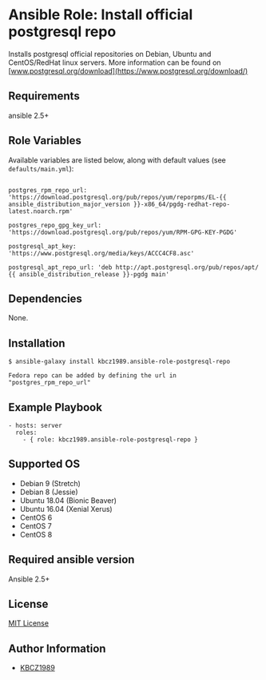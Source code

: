 # Ansible Role: Install official postgresql repo

Installs postgresql official repositories on Debian, Ubuntu and CentOS/RedHat linux servers. More information can be found on [www.postgresql.org/download](https://www.postgresql.org/download/)

## Requirements

ansible 2.5+

## Role Variables

Available variables are listed below, along with default values (see `defaults/main.yml`):

```

postgres_rpm_repo_url: 'https://download.postgresql.org/pub/repos/yum/reporpms/EL-{{ ansible_distribution_major_version }}-x86_64/pgdg-redhat-repo-latest.noarch.rpm'

postgres_repo_gpg_key_url: 'https://download.postgresql.org/pub/repos/yum/RPM-GPG-KEY-PGDG'

postgresql_apt_key: 'https://www.postgresql.org/media/keys/ACCC4CF8.asc'

postgresql_apt_repo_url: 'deb http://apt.postgresql.org/pub/repos/apt/ {{ ansible_distribution_release }}-pgdg main'

```

## Dependencies

None.

## Installation

```
$ ansible-galaxy install kbcz1989.ansible-role-postgresql-repo

Fedora repo can be added by defining the url in "postgres_rpm_repo_url"
```

## Example Playbook

    - hosts: server
      roles:
        - { role: kbcz1989.ansible-role-postgresql-repo }

## Supported OS

 - Debian 9 (Stretch)
 - Debian 8 (Jessie)
 - Ubuntu 18.04 (Bionic Beaver)
 - Ubuntu 16.04 (Xenial Xerus)
 - CentOS 6
 - CentOS 7
 - CentOS 8

## Required ansible version

Ansible 2.5+

## License

[MIT License](http://choosealicense.com/licenses/mit/)

## Author Information

 - [KBCZ1989]()
